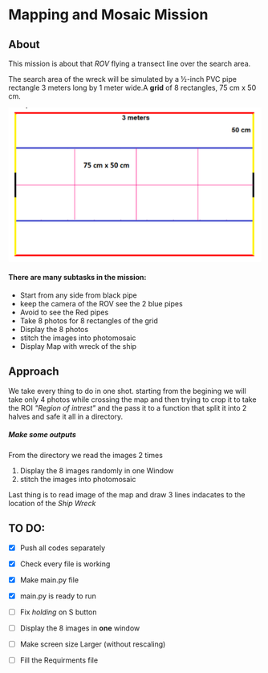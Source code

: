 # Mapping and Mosaic Mission
  
## About
  This mission is about that _ROV_ flying a transect line over the search area. 
  
  The search area of the wreck will be simulated by a ½-inch PVC pipe rectangle 3 meters long by 1 meter wide.A **grid** of 8 rectangles, 75 cm x 50 cm.
  
  ![Map](https://raw.githubusercontent.com/AntonAshraf/Materials/main/MATE%202022/MAP.png)
 #### There are many subtasks in the mission:
  - Start from any side from black pipe
  - keep the camera of the ROV see the 2 blue pipes
  - Avoid to see the Red pipes
  - Take 8 photos for 8 rectangles of the grid
  - Display the 8 photos
  - stitch the images into photomosaic
  - Display Map with wreck of the ship
  
## Approach
  
  We take every thing to do in one shot. starting from the begining we will take only 4 photos 
  while crossing the map and then trying to crop it to take the ROI _"Region of intrest"_ and the pass it 
  to a function that split it into 2 halves and safe it all in a directory.
  
  ##### Make some outputs
  From the directory we read the images 2 times
  1. Display the 8 images randomly in one Window
  2. stitch the images into photomosaic

  Last thing is to read image of the map and draw 3 lines indacates to the location of the _Ship Wreck_
  
  ## TO DO:
  - [x] Push all codes separately
  - [x] Check every file is working
  - [x] Make main.py file
  - [x] main.py is ready to run
  
  - [ ] Fix _holding_ on S button
  - [ ] Display the 8 images in **one** window
  - [ ] Make screen size Larger (without rescaling)
  - [ ] Fill the Requirments file
  
  
